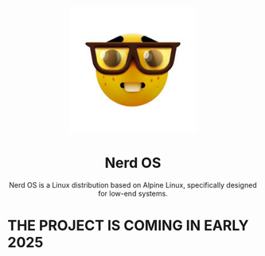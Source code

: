 <p align="center">
    <a href="https://raw.githubusercontent.com/LessPlum3393/NerdOS/refs/heads/main/images/output.jpg">
        <img src="https://raw.githubusercontent.com/LessPlum3393/NerdOS/refs/heads/main/images/nerd.png" alt="Nerd OS" width="256" height="256">
    </a>
</p>

<h1 align="center">Nerd OS</h1>
<p align="center">Nerd OS is a Linux distribution based on Alpine Linux, specifically designed for low-end systems.</p>

# THE PROJECT IS COMING IN EARLY 2025
